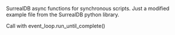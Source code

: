 SurrealDB async functions for synchronous scripts. Just a modified example file from the SurrealDB python library.  

Call with event_loop.run_until_complete()
